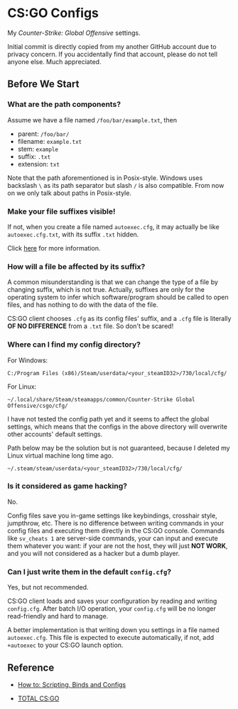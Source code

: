 # CS:GO Configs

My *Counter-Strike: Global Offensive* settings.

Initial commit is directly copied from my another GitHub account due to privacy concern. If you accidentally find that account, please do not tell anyone else. Much appreciated.

## Before We Start

### What are the path components?

Assume we have a file named `/foo/bar/example.txt`, then

- parent: `/foo/bar/`
- filename: `example.txt`
- stem: `example`
- suffix: `.txt`
- extension: `txt`

Note that the path aforementioned is in Posix-style. Windows uses backslash `\` as its path separator but slash `/` is also compatible. From now on we only talk about paths in Posix-style.

### Make your file suffixes visible!

If not, when you create a file named `autoexec.cfg`, it may actually be like `autoexec.cfg.txt`, with its suffix `.txt` hidden.

Click [here](https://support.microsoft.com/en-us/windows/common-file-name-extensions-in-windows-da4a4430-8e76-89c5-59f7-1cdbbc75cb01) for more information.

### How will a file be affected by its suffix?

A common misunderstanding is that we can change the type of a file by changing suffix, which is not true. Actually, suffixes are only for the operating system to infer which software/program should be called to open files, and has nothing to do with the data of the file.

CS:GO client chooses `.cfg` as its config files' suffix, and a `.cfg` file is literally **OF NO DIFFERENCE** from a `.txt` file. So don't be scared!

### Where can I find my config directory?

For Windows:

```
C:/Program Files (x86)/Steam/userdata/<your_steamID32>/730/local/cfg/
```

For Linux:

```
~/.local/share/Steam/steamapps/common/Counter-Strike Global Offensive/csgo/cfg/
```

I have not tested the config path yet and it seems to affect the global settings, which means that the configs in the above directory will overwrite other accounts' default settings.

Path below may be the solution but is not guaranteed, because I deleted my Linux virtual machine long time ago.

```
~/.steam/steam/userdata/<your_steamID32>/730/local/cfg/
```

### Is it considered as game hacking?

No.

Config files save you in-game settings like keybindings, crosshair style, jumpthrow, etc. There is no difference between writing commands in your config files and executing them directly in the CS:GO console. Commands like `sv_cheats 1` are server-side commands, your can input and execute them whatever you want: if your are not the host, they will just **NOT WORK**, and you will not considered as a hacker but a dumb player.

### Can I just write them in the default `config.cfg`?

Yes, but not recommended.

CS:GO client loads and saves your configuration by reading and writing `config.cfg`. After batch I/O operation, your `config.cfg` will be no longer read-friendly and hard to manage.

A better implementation is that writing down you settings in a file named `autoexec.cfg`. This file is expected to execute automatically, if not, add `+autoexec` to your CS:GO launch option.

## Reference

- [How to: Scripting, Binds and Configs](https://steamcommunity.com/sharedfiles/filedetails/?id=314801693)

- [TOTAL CS:GO](https://totalcsgo.com/commands)
